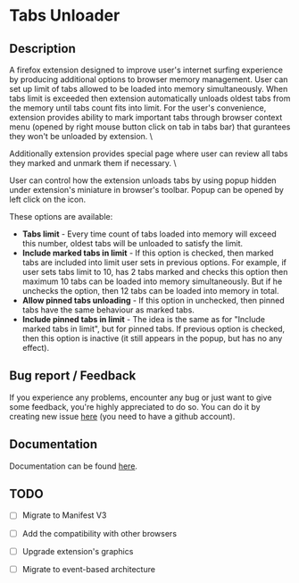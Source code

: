 # Tabs Unloader
## Description
A firefox extension designed to improve user's internet surfing experience by producing additional options to browser memory management. User can set up limit of tabs allowed to be loaded into memory simultaneously. When tabs limit is exceeded then extension automatically unloads oldest tabs from the memory until tabs count fits into limit. For the user's convenience, extension provides ability to mark important tabs through browser context menu (opened by right mouse button click on tab in tabs bar) that gurantees they won't be unloaded by extension.  \

Additionally extension provides special page where user can review all tabs they marked and unmark them if necessary.  \

User can control how the extension unloads tabs by using popup hidden under extension's miniature in browser's toolbar. Popup can be opened by left click on the icon.

These options are available:
* **Tabs limit** - Every time count of tabs loaded into memory will exceed this number, oldest tabs will be unloaded to satisfy the limit.
* **Include marked tabs in limit** - If this option is checked, then marked tabs are included into limit user sets in previous options. For example, if user sets tabs limit to 10, has 2 tabs marked and checks this option then maximum 10 tabs can be loaded into memory simultaneously. But if he unchecks the option, then 12 tabs can be loaded into memory in total.
* **Allow pinned tabs unloading** - If this option in unchecked, then pinned tabs have the same behaviour as marked tabs.
* **Include pinned tabs in limit** - The idea is the same as for "Include marked tabs in limit", but for pinned tabs. If previous option is checked, then this option is inactive (it still appears in the popup, but has no any effect).

## Bug report / Feedback
If you experience any problems, encounter any bug or just want to give some feedback, you're highly appreciated to do so. You can do it by creating new issue [here](https://github.com/derejar/tabs_unloader/issues/new?template=Blank+issue) (you need to have a github account).

## Documentation
Documentation can be found [here](https://derejar.github.io/tabs_unloader/).

## TODO
- [ ] Migrate to Manifest V3
- [ ] Add the compatibility with other browsers
- [ ] Upgrade extension's graphics
- [ ] Migrate to event-based architecture 

